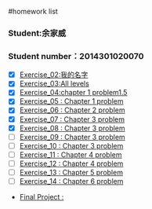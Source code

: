 #homework list
### Student:余家威 
### Student number：2014301020070
* [x] [Exercise_02:我的名字](https://github.com/jigga301/compuational_physics_N2014301020070/blob/master/exercise2%20my%20name.md)<br>
* [x] [Exercise_03:All levels](https://github.com/jigga301/compuational_physics_N2014301020070/blob/master/exercise%203.md)<br>
* [x] [Exercise_04:chapter 1 problem1.5](https://github.com/jigga301/compuational_physics_N2014301020070/blob/master/exersice4/ex4.md)<br>
* [x] [Exercise_05 : Chapter 1 problem](https://github.com/jigga301/compuational_physics_N2014301020070/blob/master/EX5/EX5.md)<br>
* [x] [Exercise_06 : Chapter 2 problem ](https://github.com/jigga301/compuational_physics_N2014301020070/blob/master/EX6/EX6.md)<br>
* [x] [Exercise_07 : Chapter 3 problem ](https://www.zybuluo.com/jigga12345/note/550227)<br>
* [x] [Exercise_08 : Chapter 3 problem ](https://www.zybuluo.com/jigga12345/note/566062)<br>
* [ ] [Exercise_09 : Chapter 3 problem ]()<br>
* [ ] [Exercise_10 : Chapter 3 problem ]()<br>
* [ ] [Exercise_11 : Chapter 4 problem ]()<br>
* [ ] [Exercise_12 : Chapter 4 problem ]()<br>
* [ ] [Exercise_13 : Chapter 5 problem ]()<br>
* [ ] [Exercise_14 : Chapter 6 problem ]()<br>
* [Final Project : ]()<br>

